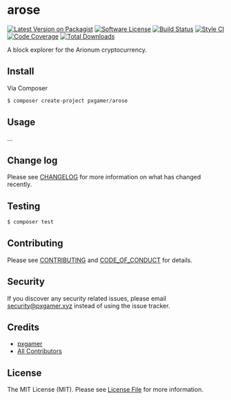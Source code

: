 # arose

[![Latest Version on Packagist][ico-version]][link-packagist]
[![Software License][ico-license]](LICENSE.md)
[![Build Status][ico-travis]][link-travis]
[![Style CI][ico-styleci]][link-styleci]
[![Code Coverage][ico-code-quality]][link-code-quality]
[![Total Downloads][ico-downloads]][link-downloads]

A block explorer for the Arionum cryptocurrency.

## Install

Via Composer

```bash
$ composer create-project pxgamer/arose
```

## Usage

...

## Change log

Please see [CHANGELOG](CHANGELOG.md) for more information on what has changed recently.

## Testing

```bash
$ composer test
```

## Contributing

Please see [CONTRIBUTING](.github/CONTRIBUTING.md) and [CODE_OF_CONDUCT](.github/CODE_OF_CONDUCT.md) for details.

## Security

If you discover any security related issues, please email security@pxgamer.xyz instead of using the issue tracker.

## Credits

- [pxgamer][link-author]
- [All Contributors][link-contributors]

## License

The MIT License (MIT). Please see [License File](LICENSE.md) for more information.

[ico-version]: https://img.shields.io/packagist/v/pxgamer/arose.svg?style=flat-square
[ico-license]: https://img.shields.io/badge/license-MIT-brightgreen.svg?style=flat-square
[ico-travis]: https://img.shields.io/travis/pxgamer/arose/master.svg?style=flat-square
[ico-styleci]: https://styleci.io/repos/160382474/shield
[ico-code-quality]: https://img.shields.io/codecov/c/github/pxgamer/arose.svg?style=flat-square
[ico-downloads]: https://img.shields.io/packagist/dt/pxgamer/arose.svg?style=flat-square

[link-packagist]: https://packagist.org/packages/pxgamer/arose
[link-travis]: https://travis-ci.com/pxgamer/arose
[link-styleci]: https://styleci.io/repos/160382474
[link-code-quality]: https://codecov.io/gh/pxgamer/arose
[link-downloads]: https://packagist.org/packages/pxgamer/arose
[link-author]: https://github.com/pxgamer
[link-contributors]: ../../contributors
